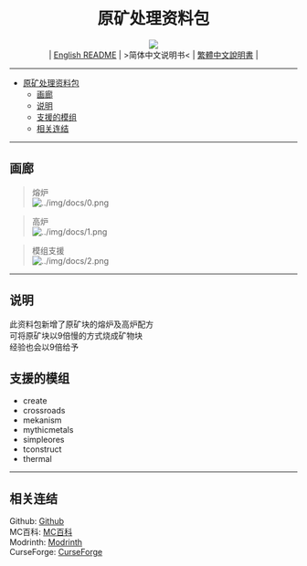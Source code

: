 <div align="center">

# 原矿处理资料包
![][icon]  
| [English README][README-en_us] | >简体中文说明书< | [繁體中文說明書][README-zh_tw] |

</div>

---

- [原矿处理资料包](#原矿处理资料包)
  - [画廊](#画廊)
  - [说明](#说明)
  - [支援的模组](#支援的模组)
  - [相关连结](#相关连结)

---

## 画廊

>熔炉  
>![../img/docs/0.png][gallery-0]  

>高炉  
>![../img/docs/1.png][gallery-1]  

>模组支援  
>![../img/docs/2.png][gallery-2]  

---

## 说明

此资料包新增了原矿块的熔炉及高炉配方  
可将原矿块以9倍慢的方式烧成矿物块  
经验也会以9倍给予  

## 支援的模组

- create
- crossroads
- mekanism
- mythicmetals
- simpleores
- tconstruct
- thermal

---

## 相关连结

Github: [Github][github]  
MC百科: [MC百科][mcmod]  
Modrinth: [Modrinth][modrinth]  
CurseForge: [CurseForge][curseforge]  

[icon]: https://raw.githubusercontent.com/Mango-Minecraft-Project/RawOresProcessing-Datapack/main/img/icon/icon%20400x400.png

[README-en_us]: https://github.com/Mango-Minecraft-Project/RawOresProcessing-Datapack
[README-zh_cn]: https://github.com/Mango-Minecraft-Project/RawOresProcessing-Datapack/blob/main/docs/README.zh_cn.md
[README-zh_tw]: https://github.com/Mango-Minecraft-Project/RawOresProcessing-Datapack/blob/main/docs/README.zh_tw.md

[gallery-0]: https://raw.githubusercontent.com/Mango-Minecraft-Project/RawOresProcessing-Datapack/main/img/docs/0.png
[gallery-1]: https://raw.githubusercontent.com/Mango-Minecraft-Project/RawOresProcessing-Datapack/main/img/docs/1.png
[gallery-2]: https://raw.githubusercontent.com/Mango-Minecraft-Project/RawOresProcessing-Datapack/main/img/docs/2.png

[github]: https://github.com/Mango-Minecraft-Project/RawOresProcessing-Datapack
[mcmod]: https://www.mcmod.cn/class/7643.html
[modrinth]: https://modrinth.com/datapack/raw-ores-processing
[curseforge]: https://www.curseforge.com/minecraft/texture-packs/raw-ores-processing-datapack